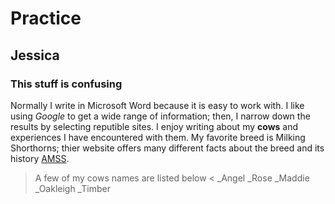 # Practice
## Jessica
### This stuff is confusing

Normally I write in Microsoft Word because it is easy to work with.  I like using *Google* to get a wide range of information; then, I narrow down the results by selecting reputible sites.
I enjoy writing about my **cows** and experiences I have encountered with them.  My favorite breed is Milking Shorthorns; thier website offers many different facts about the breed and its history [AMSS](http://www.milkingshorthorn.com/).
> A few of my cows names are listed below <
_Angel
_Rose
_Maddie
_Oakleigh
_Timber
